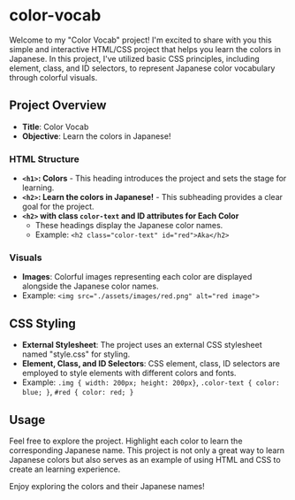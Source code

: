 # color-vocab
Welcome to my "Color Vocab" project! I'm excited to share with you this simple and interactive HTML/CSS project that helps you learn the colors in Japanese. In this project, I've utilized basic CSS principles, including element, class, and ID selectors, to represent Japanese color vocabulary through colorful visuals.

## Project Overview

- **Title**: Color Vocab
- **Objective**: Learn the colors in Japanese!

### HTML Structure

- **`<h1>`: Colors** - This heading introduces the project and sets the stage for learning.
- **`<h2>`: Learn the colors in Japanese!** - This subheading provides a clear goal for the project.
- **`<h2>` with class `color-text` and ID attributes for Each Color**
  - These headings display the Japanese color names.
  - Example: `<h2 class="color-text" id="red">Aka</h2>`

### Visuals

- **Images**: Colorful images representing each color are displayed alongside the Japanese color names.
- Example: `<img src="./assets/images/red.png" alt="red image">`

## CSS Styling

- **External Stylesheet**: The project uses an external CSS stylesheet named "style.css" for styling.
- **Element, Class, and ID Selectors**: CSS element, class, ID selectors are employed to style elements with different colors and fonts.
- Example: `.img { width: 200px; height: 200px}`, `.color-text { color: blue; }`, `#red { color: red; }`

## Usage

Feel free to explore the project. Highlight each color to learn the corresponding Japanese name. This project is not only a great way to learn Japanese colors but also serves as an example of using HTML and CSS to create an learning experience.

Enjoy exploring the colors and their Japanese names!